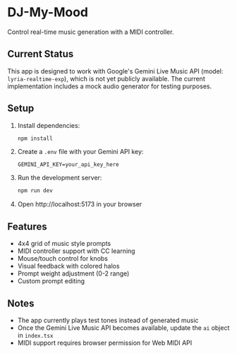 # DJ-My-Mood

Control real-time music generation with a MIDI controller.

## Current Status

This app is designed to work with Google's Gemini Live Music API (model: `lyria-realtime-exp`), which is not yet publicly available. The current implementation includes a mock audio generator for testing purposes.

## Setup

1. Install dependencies:
   ```bash
   npm install
   ```

2. Create a `.env` file with your Gemini API key:
   ```
   GEMINI_API_KEY=your_api_key_here
   ```

3. Run the development server:
   ```bash
   npm run dev
   ```

4. Open http://localhost:5173 in your browser

## Features

- 4x4 grid of music style prompts
- MIDI controller support with CC learning
- Mouse/touch control for knobs
- Visual feedback with colored halos
- Prompt weight adjustment (0-2 range)
- Custom prompt editing

## Notes

- The app currently plays test tones instead of generated music
- Once the Gemini Live Music API becomes available, update the `ai` object in `index.tsx`
- MIDI support requires browser permission for Web MIDI API